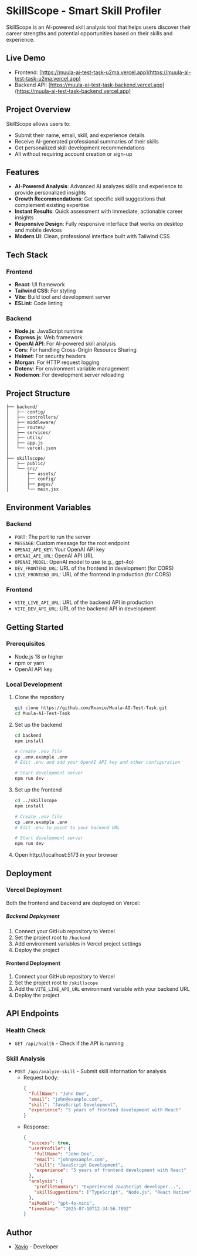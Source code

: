 # SkillScope - Smart Skill Profiler

SkillScope is an AI-powered skill analysis tool that helps users discover their career strengths and potential opportunities based on their skills and experience.

## Live Demo

- Frontend: [https://muula-ai-test-task-u2ma.vercel.app](https://muula-ai-test-task-u2ma.vercel.app)
- Backend API: [https://muula-ai-test-task-backend.vercel.app](https://muula-ai-test-task-backend.vercel.app)

## Project Overview

SkillScope allows users to:
- Submit their name, email, skill, and experience details
- Receive AI-generated professional summaries of their skills
- Get personalized skill development recommendations
- All without requiring account creation or sign-up

## Features

- **AI-Powered Analysis**: Advanced AI analyzes skills and experience to provide personalized insights
- **Growth Recommendations**: Get specific skill suggestions that complement existing expertise
- **Instant Results**: Quick assessment with immediate, actionable career insights
- **Responsive Design**: Fully responsive interface that works on desktop and mobile devices
- **Modern UI**: Clean, professional interface built with Tailwind CSS

## Tech Stack

### Frontend
- **React**: UI framework
- **Tailwind CSS**: For styling
- **Vite**: Build tool and development server
- **ESLint**: Code linting

### Backend
- **Node.js**: JavaScript runtime
- **Express.js**: Web framework
- **OpenAI API**: For AI-powered skill analysis
- **Cors**: For handling Cross-Origin Resource Sharing
- **Helmet**: For security headers
- **Morgan**: For HTTP request logging
- **Dotenv**: For environment variable management
- **Nodemon**: For development server reloading

## Project Structure

```
├── backend/             
│   ├── config/          
│   ├── controllers/     
│   ├── middleware/      
│   ├── routes/          
│   ├── services/        
│   ├── utils/            
│   ├── app.js           
│   └── vercel.json      
│
├── skillscope/          
│   ├── public/         
│   └── src/            
│       ├── assets/      
│       ├── config/     
│       ├── pages/        
│       └── main.jsx      
```
## Environment Variables

### Backend
- `PORT`: The port to run the server
- `MESSAGE`: Custom message for the root endpoint
- `OPENAI_API_KEY`: Your OpenAI API key
- `OPENAI_API_URL`: OpenAI API URL
- `OPENAI_MODEL`: OpenAI model to use (e.g., gpt-4o)
- `DEV_FRONTEND_URL`: URL of the frontend in development (for CORS)
- `LIVE_FRONTEND_URL`: URL of the frontend in production (for CORS)

### Frontend
- `VITE_LIVE_API_URL`: URL of the backend API in production
- `VITE_DEV_API_URL`: URL of the backend API in development

## Getting Started

### Prerequisites

- Node.js 18 or higher
- npm or yarn
- OpenAI API key

### Local Development

1. Clone the repository
   ```bash
   git clone https://github.com/Rxavio/Muula-AI-Test-Task.git
   cd Muula-AI-Test-Task
   ```

2. Set up the backend
   ```bash
   cd backend
   npm install
   
   # Create .env file
   cp .env.example .env
   # Edit .env and add your OpenAI API key and other configuration
   
   # Start development server
   npm run dev
   ```

3. Set up the frontend
   ```bash
   cd ../skillscope
   npm install
   
   # Create .env file
   cp .env.example .env
   # Edit .env to point to your backend URL
   
   # Start development server
   npm run dev
   ```

4. Open http://localhost:5173 in your browser

## Deployment

### Vercel Deployment

Both the frontend and backend are deployed on Vercel:

##### Backend Deployment
1. Connect your GitHub repository to Vercel
2. Set the project root to `/backend`
3. Add environment variables in Vercel project settings
4. Deploy the project

#### Frontend Deployment
1. Connect your GitHub repository to Vercel
2. Set the project root to `/skillscope`
3. Add the `VITE_LIVE_API_URL` environment variable with your backend URL
4. Deploy the project

## API Endpoints

### Health Check
- `GET /api/health` - Check if the API is running

### Skill Analysis
- `POST /api/analyze-skill` - Submit skill information for analysis
  - Request body:
    ```json
    {
      "fullName": "John Doe",
      "email": "john@example.com",
      "skill": "JavaScript Development",
      "experience": "5 years of frontend development with React"
    }
    ```
  - Response:
    ```json
    {
      "success": true,
      "userProfile": {
        "fullName": "John Doe",
        "email": "john@example.com",
        "skill": "JavaScript Development",
        "experience": "5 years of frontend development with React"
      },
      "analysis": {
        "profileSummary": "Experienced JavaScript developer...",
        "skillSuggestions": ["TypeScript", "Node.js", "React Native"]
      },
      "aiModel": "gpt-4o-mini",
      "timestamp": "2025-07-10T12:34:56.789Z"
    }
    ```

## Author

- [Xavio](https://github.com/Rxavio) - Developer
